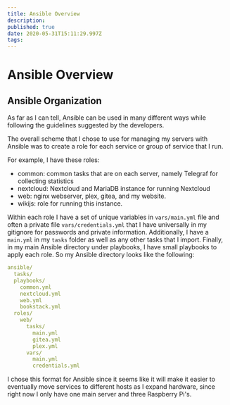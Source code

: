 ```yaml
---
title: Ansible Overview
description: 
published: true
date: 2020-05-31T15:11:29.997Z
tags: 
---
```


# Ansible Overview

## Ansible Organization
As far as I can tell, Ansible can be used in many different ways while following the guidelines suggested by the developers.

The overall scheme that I chose to use for managing my servers with Ansible was to create a role for each service or group of service that I run.

For example, I have these roles:
* common: common tasks that are on each server, namely Telegraf for collecting statistics
* nextcloud: Nextcloud and MariaDB instance for running Nextcloud
* web: nginx webserver, plex, gitea, and my website.
* wikijs: role for running this instance.

Within each role I have a set of unique variables in `vars/main.yml` file and often a private file `vars/credentials.yml` that I have universally in my gitignore for passwords and private information.  Additionally, I have a `main.yml` in my `tasks` folder as well as any other tasks that I import.  Finally, in my main Ansible directory under playbooks, I have small playbooks to apply each role.  So my Ansible directory looks like the following:

```yaml
ansible/
  tasks/
  playbooks/
    common.yml
    nextcloud.yml
    web.yml
    bookstack.yml
  roles/
    web/
      tasks/
        main.yml
        gitea.yml
        plex.yml
      vars/
        main.yml
        credentials.yml
```
I chose this format for Ansible since it seems like it will make it easier to eventually move services to different hosts as I expand hardware, since right now I only have one main server and three Raspberry Pi's.
